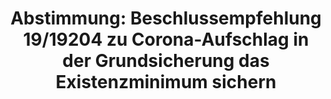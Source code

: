 ---
abstimmung:
  abstimmung: 2
  bundestagssitzung: 160
  datum: 14. Mai 2020
  legislaturperiode: 19
categories:
- Todo
data:
- title: Abstimmungsergebnis 20200514_2-data.pdf
  url: /res/2021-btw/abstimmungsergebnisse/20200514_2-data.pdf
- title: Abstimmungsergebnis 20200514_2_xls-data.xlsx
  url: /res/2021-btw/abstimmungsergebnisse/20200514_2_xls-data.xlsx
- title: Abstimmungsergebnis 20200514_2_xls-data.csv
  url: /res/2021-btw/abstimmungsergebnisse/csv/20200514_2_xls-data.csv
documents:
- local: /res/2021-btw/drucksachen/18705.pdf
  title: Drucksache 19/18705
  url: https://dip21.bundestag.de/dip21/btd/19/187/1918705.pdf
- local: /res/2021-btw/drucksachen/19204.pdf
  title: Drucksache 19/19204
  url: https://dip21.bundestag.de/dip21/btd/19/192/1919204.pdf
ergebnis:
  AfD:
    enthaltung: 0
    gesamt: 89
    ja: 80
    nein: 0
    nichtabgegeben: 9
    ungueltig: 0
  Bündnis 90/Die Grünen:
    enthaltung: 0
    gesamt: 67
    ja: 0
    nein: 61
    nichtabgegeben: 6
    ungueltig: 0
  Die Linke:
    enthaltung: 0
    gesamt: 69
    ja: 0
    nein: 58
    nichtabgegeben: 11
    ungueltig: 0
  FDP:
    enthaltung: 70
    gesamt: 80
    ja: 0
    nein: 6
    nichtabgegeben: 4
    ungueltig: 0
  cdu/csu:
    enthaltung: 0
    gesamt: 246
    ja: 229
    nein: 0
    nichtabgegeben: 17
    ungueltig: 0
  file: 20200514_2_xls-data.xlsx
  fraktionslos:
    enthaltung: 0
    gesamt: 6
    ja: 0
    nein: 2
    nichtabgegeben: 4
    ungueltig: 0
  spd:
    enthaltung: 0
    gesamt: 152
    ja: 142
    nein: 1
    nichtabgegeben: 9
    ungueltig: 0
layout: abstimmung
links:
- title: Link zu bundestag.de
  url: https://www.bundestag.de/parlament/plenum/abstimmung/abstimmung?id=669
preview: 'Deutscher Bundestag


  160. Sitzung des Deutschen Bundestages

  am Donnerstag, 14. Mai 2020


  Endgültiges Ergebnis der Namentlichen Abstimmung Nr. 2


  Beschlussempfehlung des Ausschusses für Arbeit und Soziales (11. Ausschuss)

  zu dem Antrag der Abgeordneten Scen Lehmann, Anja Hajduk, Markus kurth, weiterer

  Abgeordneter und der Fraktion BÜNDNIS 90/DIE GRÜNEN

  Mit einem Corona-Aufschlag in der Grundsicherung das Existenzminimum sichern

  - Drucksachen 19/18705 und 19/19204 -'
tags:
- Todo
title: 'Abstimmung: Beschlussempfehlung 19/19204 zu Corona-Aufschlag in der Grundsicherung
  das Existenzminimum sichern'
---